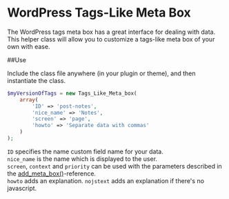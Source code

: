 # WordPress Tags-Like Meta Box

The WordPress tags meta box has a great interface for dealing with data. 
This helper class will allow you to customize a tags-like meta box of your own with ease.


##Use

Include the class file anywhere (in your plugin or theme), and then instantiate the class.

```php
$myVersionOfTags = new Tags_Like_Meta_box( 
    array( 
        'ID' => 'post-notes', 
        'nice_name' => 'Notes',
        'screen' => 'page',
		'howto' => 'Separate data with commas'
    )
);
```

`ID` specifies the name custom field name for your data.  
`nice_name` is the name which is displayed to the user.  
`screen`, `context` and `priority` can be used with the parameters described in the [add_meta_box()](https://developer.wordpress.org/reference/functions/add_meta_box/)-reference.  
`howto` adds an explanation.
`nojstext` adds an explanation if there's no javascript.
